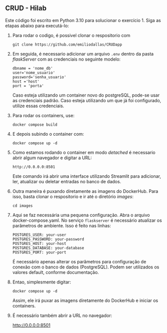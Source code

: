 ## CRUD - Hilab

Este código foi escrito em Python 3.10 para solucionar o exercício 1. Siga as etapas abaixo para executá-lo:

1. Para rodar o codigo, é possivel clonar o respositorio com 
    ```
    git clone https://github.com/emiliodallas/CRUDapp
    ```

2. Em seguida, é necessario adicionar um arquivo `.env` dentro da pasta _flaskServer_ com as credenciais no seguinte modelo:
    ```
    dbname = 'nome_db'
    user='nome_usuario'
    password='senha_usuario'
    host ='host'
    port = 'porta'
    ```

    Caso esteja utilizando um container novo do postgreSQL, pode-se usar as credenciais padrão. Caso esteja utilizando um que já foi configurado, utilize essas credenciais.

3. Para rodar os containers, use: 
    ```
    docker compose build
    ```

4. E depois subindo o container com:
    ```
    docker compose up -d
    ```

5. Como estamos rodando o container em modo _detached_ é necessario abrir algum navegador e digitar a URL:

    ```    
    http://0.0.0.0:8501
    ```

    Este comando irá abrir uma interface utilizando Streamlit para adicionar, ler, atualizar ou deletar entradas no banco de dados.


6. Outra maneira é puxando diretamente as imagens do DockerHub. Para isso, basta clonar o respositorio e ir até o diretório _images_:
    ```
    cd images
    ```
7. Aqui se faz necessária uma pequena configuração. Abra o arquivo docker-compose.yaml. No serviço `flaskserver` é necessário atualizar os parâmetros de ambiente. Isso é feito nas linhas:

    ```
    POSTGRES_USER: your-user
    POSTGRES_PASSWORD: your-password
    POSTGRES_HOST: your-host
    POSTGRES_DATABASE: your-database
    POSTGRES_PORT: your-port
    ```
    É necessário apenas alterar os parâmetros para configuração de conexão com o banco de dados (PostgreSQL). Podem ser utilizados os valores default, conforme documentação.

7. Entao, simplesmente digitar:

    ```
    docker compose up -d
    ```

    Assim, ele irá puxar as imagens diretamente do DockerHub e iniciar os containers. 

8. É necessário também abrir a URL no navegador:


    http://0.0.0.0:8501

